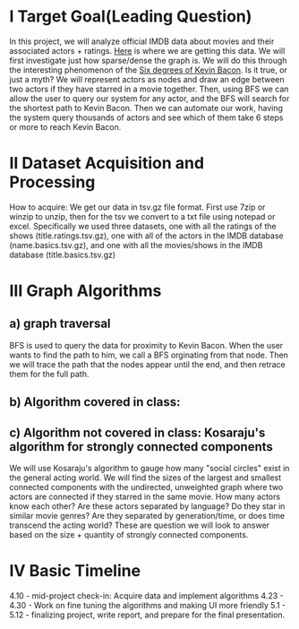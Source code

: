 # I Target Goal(Leading Question)

In this project, we will analyze official IMDB data about movies and their associated actors + ratings. [Here](https://www.imdb.com/interfaces/) is where we are getting this data. We will first investigate just how sparse/dense the graph is. We will do this through the interesting phenomenon of the [Six degrees of Kevin Bacon](https://en.wikipedia.org/wiki/Six_Degrees_of_Kevin_Bacon). Is it true, or just a myth? We will represent actors as nodes and draw an edge between two actors if they have starred in a movie together. Then, using BFS we can allow the user to query our system for any actor, and the BFS will search for the shortest path to Kevin Bacon. Then we can automate our work, having the system query thousands of actors and see which of them take 6 steps or more to reach Kevin Bacon.

# II Dataset Acquisition and Processing
How to acquire: We get our data in tsv.gz file format. First use 7zip or winzip to unzip, then for the tsv we convert to a txt file using notepad or excel. Specifically we used three datasets, one with all the ratings of the shows (title.ratings.tsv.gz), one with all of the actors in the IMDB database (name.basics.tsv.gz), and one with all the movies/shows in the IMDB database (title.basics.tsv.gz) 

# III Graph Algorithms
## a) graph traversal
BFS is used to query the data for proximity to Kevin Bacon. When the user wants to find the path to him, we call a BFS orginating from that node. Then we will trace the path
that the nodes appear until the end, and then retrace them for the full path.

## b) Algorithm covered in class: 


## c) Algorithm not covered in class: Kosaraju's algorithm for strongly connected components
We will use Kosaraju's algorithm to gauge how many "social circles" exist in the general acting world. We will find the sizes of the largest and smallest connected components
with the undirected, unweighted graph where two actors are connected if they starred in the same movie. How many actors know each other? Are these actors separated by language?
Do they star in similar movie genres? Are they separated by generation/time, or does time transcend the acting world? These are question we will look to answer based on the
size + quantity of strongly connected components.




# IV Basic Timeline
4.10 - mid-project check-in: Acquire data and implement algorithms
4.23 - 4.30 - Work on fine tuning the algorithms and making UI more friendly
5.1 - 5.12 - finalizing project, write report, and prepare for the final presentation.

